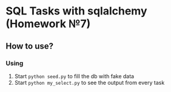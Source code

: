 # SQL Tasks with sqlalchemy (Homework №7)

## How to use?

### Using
1. Start `python seed.py` to fill the db with fake data
2. Start `python my_select.py` to see the output from every task